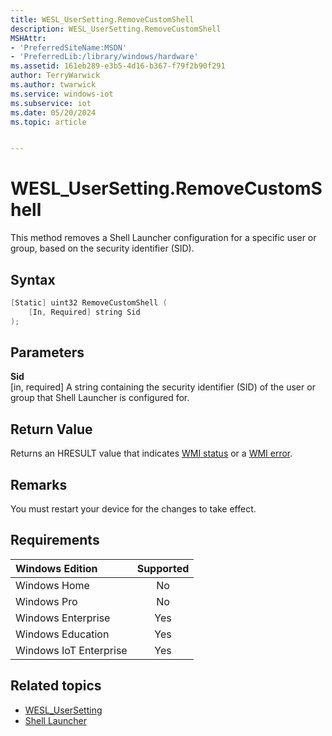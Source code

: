 ```yaml
---
title: WESL_UserSetting.RemoveCustomShell
description: WESL_UserSetting.RemoveCustomShell
MSHAttr:
- 'PreferredSiteName:MSDN'
- 'PreferredLib:/library/windows/hardware'
ms.assetid: 161eb289-e3b5-4d16-b367-f79f2b90f291
author: TerryWarwick
ms.author: twarwick
ms.service: windows-iot
ms.subservice: iot
ms.date: 05/20/2024
ms.topic: article


---
```

# WESL_UserSetting.RemoveCustomShell

This method removes a Shell Launcher configuration for a specific user or group, based on the security identifier (SID).

## Syntax

```powershell
[Static] uint32 RemoveCustomShell (
    [In, Required] string Sid
);
```

## Parameters

**Sid**</br>\[in, required\] A string containing the security identifier (SID) of the user or group that Shell Launcher is configured for.

## Return Value

Returns an HRESULT value that indicates [WMI status](/windows/win32/wmisdk/wmi-non-error-constants) or a [WMI error](/windows/win32/wmisdk/wmi-error-constants).

## Remarks

You must restart your device for the changes to take effect.

## Requirements

| Windows Edition        | Supported |
|:-----------------------|:---------:|
| Windows Home           | No        |
| Windows Pro            | No        |
| Windows Enterprise     | Yes       |
| Windows Education      | Yes       |
| Windows IoT Enterprise | Yes       |

## Related topics

- [WESL_UserSetting](wesl-usersetting.md)
- [Shell Launcher](index.md)

